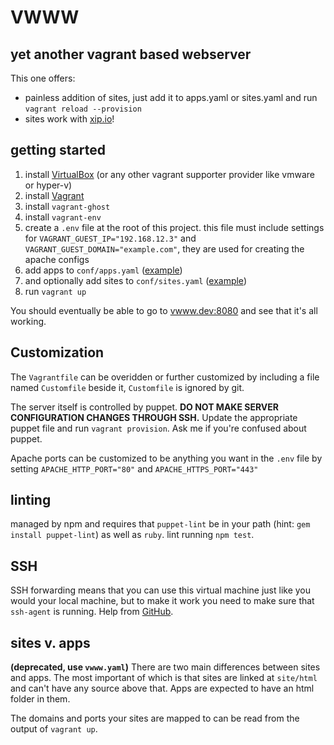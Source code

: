 # VWWW

## yet another vagrant based webserver

This one offers:

- painless addition of sites, just add it to apps.yaml or sites.yaml and run `vagrant reload --provision`
- sites work with [xip.io](http://xip.io)!

## getting started

1. install [VirtualBox](http://www.virtualbox.org) (or any other vagrant supporter provider like vmware or hyper-v)
2. install [Vagrant](https://www.vagrantup.com)
3. install `vagrant-ghost`
4. install `vagrant-env`
5. create a `.env` file at the root of this project. this file must include settings for `VAGRANT_GUEST_IP="192.168.12.3"` and `VAGRANT_GUEST_DOMAIN="example.com"`, they are used for creating the apache configs
6. add apps to `conf/apps.yaml` ([example](https://gist.github.com/videoMonkey/1b2a2bc4548c51f2f18b76b8d38e8c0b))
7. and optionally add sites to `conf/sites.yaml` ([example](https://gist.github.com/videoMonkey/3c08735d8718f37eab25408cf2ccb336))
8. run `vagrant up`

You should eventually be able to go to [vwww.dev:8080](http://vwww.dev:8080) and see that it's all working.

## Customization

The `Vagrantfile` can be overidden or further customized by including a file named `Customfile` beside it, `Customfile` is ignored by git.

The server itself is controlled by puppet. **DO NOT MAKE SERVER CONFIGURATION CHANGES THROUGH SSH.** Update the appropriate puppet file and run `vagrant provision`. Ask me if you're confused about puppet.

Apache ports can be customized to be anything you want in the `.env` file by setting `APACHE_HTTP_PORT="80"` and `APACHE_HTTPS_PORT="443"`

## linting

managed by npm and requires that `puppet-lint` be in your path (hint: `gem install puppet-lint`) as well as `ruby`. lint running `npm test`.

## SSH

SSH forwarding means that you can use this virtual machine just like you would your local machine, but to make it work you need to make sure that `ssh-agent` is running. Help from [GitHub](https://help.github.com/articles/working-with-ssh-key-passphrases/).

## sites v. apps

**(deprecated, use `vwww.yaml`)**
There are two main differences between sites and apps. The most important of which is that sites are linked at `site/html` and can't have any source above that. Apps are expected to have an html folder in them.

The domains and ports your sites are mapped to can be read from the output of `vagrant up`.
